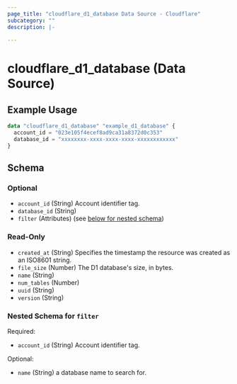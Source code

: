 ```yaml
---
page_title: "cloudflare_d1_database Data Source - Cloudflare"
subcategory: ""
description: |-
  
---
```


# cloudflare_d1_database (Data Source)



## Example Usage

```terraform
data "cloudflare_d1_database" "example_d1_database" {
  account_id = "023e105f4ecef8ad9ca31a8372d0c353"
  database_id = "xxxxxxxx-xxxx-xxxx-xxxx-xxxxxxxxxxxx"
}
```

<!-- schema generated by tfplugindocs -->
## Schema

### Optional

- `account_id` (String) Account identifier tag.
- `database_id` (String)
- `filter` (Attributes) (see [below for nested schema](#nestedatt--filter))

### Read-Only

- `created_at` (String) Specifies the timestamp the resource was created as an ISO8601 string.
- `file_size` (Number) The D1 database's size, in bytes.
- `name` (String)
- `num_tables` (Number)
- `uuid` (String)
- `version` (String)

<a id="nestedatt--filter"></a>
### Nested Schema for `filter`

Required:

- `account_id` (String) Account identifier tag.

Optional:

- `name` (String) a database name to search for.


